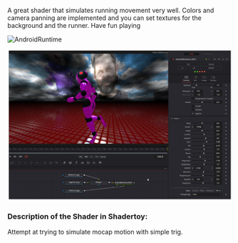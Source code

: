 
A great shader that simulates running movement very well. Colors and camera panning are implemented and you can set textures for the background and the runner.
Have fun playing

![AndroidRuntime](https://github.com/nmbr73/Shaderfuse/assets/78935215/d5a8dce3-9b87-4e1b-a95f-0d497faa03b1)


[![Thumbnail](AndroidRuntime_screenshot.png)](AndroidRuntime.fuse)

### Description of the Shader in Shadertoy:
Attempt at trying to simulate mocap motion with simple trig.



